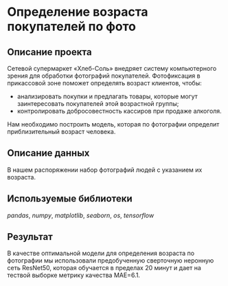 # Определение возраста покупателей по фото
## Описание проекта
Сетевой супермаркет «Хлеб-Соль» внедряет систему компьютерного зрения для обработки фотографий покупателей. Фотофиксация в прикассовой зоне поможет определять возраст клиентов, чтобы:
  - анализировать покупки и предлагать товары, которые могут заинтересовать покупателей этой возрастной группы;
  - контролировать добросовестность кассиров при продаже алкоголя.
    
Нам необходимо построить модель, которая по фотографии определит приблизительный возраст человека.

## Описание данных
В нашем распоряжении набор фотографий людей с указанием их возраста.

## Используемые библиотеки
*pandas*, *numpy*, *matplotlib*, *seaborn*, *os*, *tensorflow*

## Результат
В качестве оптимальной модели для определения возраста по фотографии мы использовали предобученную сверточную неронную сеть ResNet50, которая обучается в пределах 20 минут и дает на тествой выборке метрику качества MAE=6.1.
